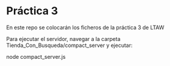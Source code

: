 # Práctica 3

En este repo se colocarán los ficheros de la práctica 3 de LTAW


Para ejecutar el servidor, navegar a la carpeta Tienda_Con_Busqueda/compact_server y ejecutar:


node compact_server.js
